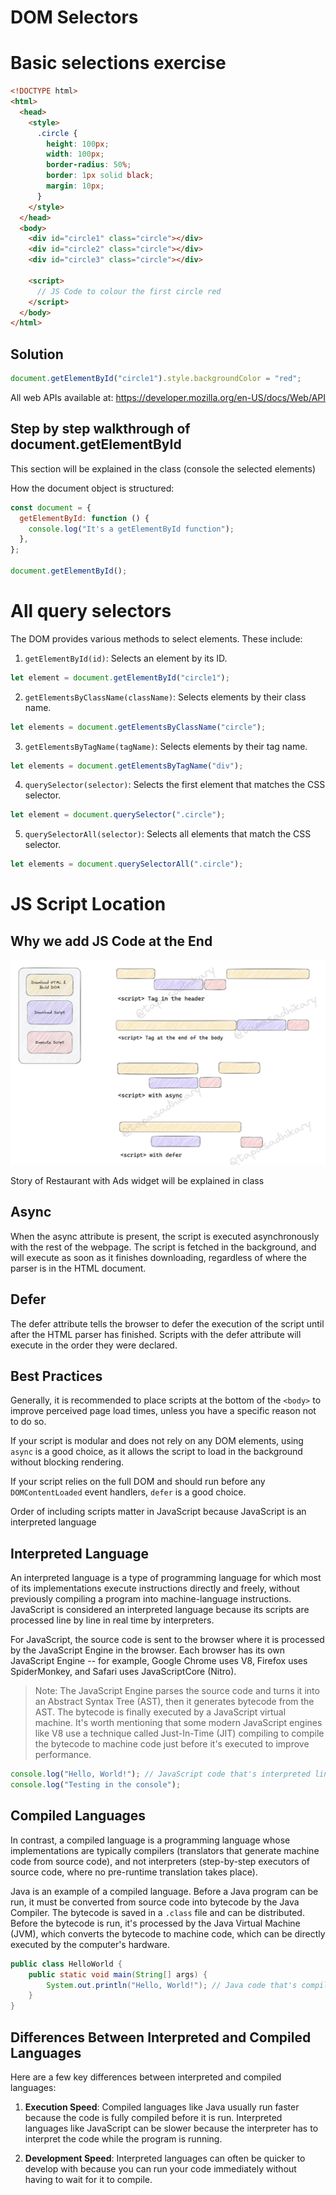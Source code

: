 # DOM Selectors

# Basic selections exercise

```html
<!DOCTYPE html>
<html>
  <head>
    <style>
      .circle {
        height: 100px;
        width: 100px;
        border-radius: 50%;
        border: 1px solid black;
        margin: 10px;
      }
    </style>
  </head>
  <body>
    <div id="circle1" class="circle"></div>
    <div id="circle2" class="circle"></div>
    <div id="circle3" class="circle"></div>

    <script>
      // JS Code to colour the first circle red
    </script>
  </body>
</html>
```

## Solution

```js
document.getElementById("circle1").style.backgroundColor = "red";
```

All web APIs available at: https://developer.mozilla.org/en-US/docs/Web/API

## Step by step walkthrough of document.getElementById

This section will be explained in the class (console the selected elements)

How the document object is structured:

```js
const document = {
  getElementById: function () {
    console.log("It's a getElementById function");
  },
};

document.getElementById();
```

# All query selectors

The DOM provides various methods to select elements. These include:

1. `getElementById(id)`: Selects an element by its ID.

```javascript
let element = document.getElementById("circle1");
```

2. `getElementsByClassName(className)`: Selects elements by their class name.

```javascript
let elements = document.getElementsByClassName("circle");
```

3. `getElementsByTagName(tagName)`: Selects elements by their tag name.

```javascript
let elements = document.getElementsByTagName("div");
```

4. `querySelector(selector)`: Selects the first element that matches the CSS selector.

```javascript
let element = document.querySelector(".circle");
```

5. `querySelectorAll(selector)`: Selects all elements that match the CSS selector.

```javascript
let elements = document.querySelectorAll(".circle");
```

# JS Script Location

## Why we add JS Code at the End

![js-script-loading](../assets/js-script-loading.png)

Story of Restaurant with Ads widget will be explained in class

## Async

When the async attribute is present, the script is executed asynchronously with the rest of the webpage. The script is fetched in the background, and will execute as soon as it finishes downloading, regardless of where the parser is in the HTML document.

## Defer

The defer attribute tells the browser to defer the execution of the script until after the HTML parser has finished. Scripts with the defer attribute will execute in the order they were declared.

## Best Practices

Generally, it is recommended to place scripts at the bottom of the `<body>` to improve perceived page load times, unless you have a specific reason not to do so.

If your script is modular and does not rely on any DOM elements, using `async` is a good choice, as it allows the script to load in the background without blocking rendering.

If your script relies on the full DOM and should run before any `DOMContentLoaded` event handlers, `defer` is a good choice.

Order of including scripts matter in JavaScript because JavaScript is an interpreted language

## Interpreted Language

An interpreted language is a type of programming language for which most of its implementations execute instructions directly and freely, without previously compiling a program into machine-language instructions. JavaScript is considered an interpreted language because its scripts are processed line by line in real time by interpreters.

For JavaScript, the source code is sent to the browser where it is processed by the JavaScript Engine in the browser. Each browser has its own JavaScript Engine -- for example, Google Chrome uses V8, Firefox uses SpiderMonkey, and Safari uses JavaScriptCore (Nitro).

> Note: The JavaScript Engine parses the source code and turns it into an Abstract Syntax Tree (AST), then it generates bytecode from the AST. The bytecode is finally executed by a JavaScript virtual machine. It's worth mentioning that some modern JavaScript engines like V8 use a technique called Just-In-Time (JIT) compiling to compile the bytecode to machine code just before it's executed to improve performance.

```javascript
console.log("Hello, World!"); // JavaScript code that's interpreted line by line
console.log("Testing in the console");
```

## Compiled Languages

In contrast, a compiled language is a programming language whose implementations are typically compilers (translators that generate machine code from source code), and not interpreters (step-by-step executors of source code, where no pre-runtime translation takes place).

Java is an example of a compiled language. Before a Java program can be run, it must be converted from source code into bytecode by the Java Compiler. The bytecode is saved in a `.class` file and can be distributed. Before the bytecode is run, it's processed by the Java Virtual Machine (JVM), which converts the bytecode to machine code, which can be directly executed by the computer's hardware.

```java
public class HelloWorld {
    public static void main(String[] args) {
        System.out.println("Hello, World!"); // Java code that's compiled to bytecode
    }
}
```

## Differences Between Interpreted and Compiled Languages

Here are a few key differences between interpreted and compiled languages:

1. **Execution Speed**: Compiled languages like Java usually run faster because the code is fully compiled before it is run. Interpreted languages like JavaScript can be slower because the interpreter has to interpret the code while the program is running.

2. **Development Speed**: Interpreted languages can often be quicker to develop with because you can run your code immediately without having to wait for it to compile.
